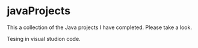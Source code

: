 # javaProjects
This a collection of the Java projects I have completed. Please take a look.

Tesing in visual studion code.
